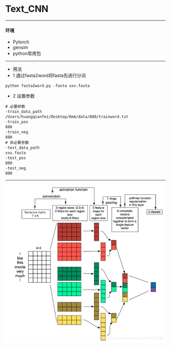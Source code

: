 # Text_CNN
******************
#### 环境
* Pytorch
* gensim
* python常用包
***************
* 用法
* 1 通过fasta2word将fasta先进行分词
```
python fasta2word.py -fasta xxx.fasta
```
* 2 设置参数
```
# 必要参数
-train_data_path
/Users/huangqianfei/Desktop/6mA/data/880/trainword.txt
-train_pos
880
-train_neg
880
# 非必要参数
-test_data_path
xxx.fasta
-test_pos
800
-test_neg
800
```

******************************
![Text-CNN](https://github.com/huangqianfei0916/Text_CNN/blob/master/1.png)
